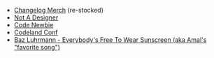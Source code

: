 - [Changelog Merch](https://merch.changelog.com) (re-stocked)
- [Not A Designer](https://notadesigner.io)
- [Code Newbie](https://www.codenewbie.org/)
- [Codeland Conf](https://codelandconf.com/)
- [Baz Luhrmann - Everybody's Free To Wear Sunscreen (aka Amal's "favorite song")](https://youtu.be/sTJ7AzBIJoI?si=PVkkTZKCFci77YoJ)
